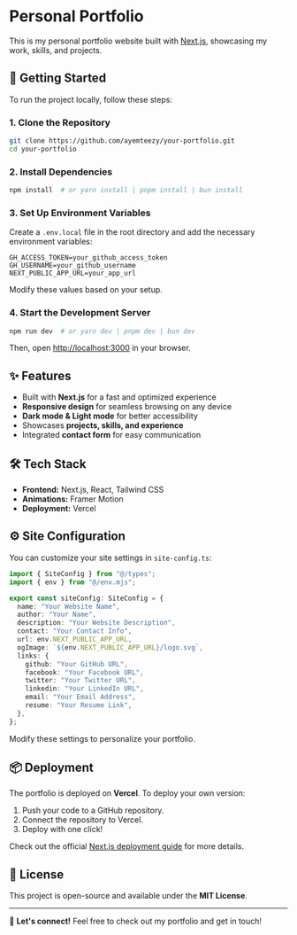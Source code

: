 # Personal Portfolio

This is my personal portfolio website built with [Next.js](https://nextjs.org), showcasing my work, skills, and projects.

## 🚀 Getting Started

To run the project locally, follow these steps:

### 1. Clone the Repository

```bash
git clone https://github.com/ayemteezy/your-portfolio.git
cd your-portfolio
```

### 2. Install Dependencies

```bash
npm install  # or yarn install | pnpm install | bun install
```

### 3. Set Up Environment Variables

Create a `.env.local` file in the root directory and add the necessary environment variables:

```env
GH_ACCESS_TOKEN=your_github_access_token
GH_USERNAME=your_github_username
NEXT_PUBLIC_APP_URL=your_app_url
```

Modify these values based on your setup.

### 4. Start the Development Server

```bash
npm run dev  # or yarn dev | pnpm dev | bun dev
```

Then, open [http://localhost:3000](http://localhost:3000) in your browser.

## ✨ Features

- Built with **Next.js** for a fast and optimized experience
- **Responsive design** for seamless browsing on any device
- **Dark mode & Light mode** for better accessibility
- Showcases **projects, skills, and experience**
- Integrated **contact form** for easy communication

## 🛠 Tech Stack

- **Frontend:** Next.js, React, Tailwind CSS
- **Animations:** Framer Motion
- **Deployment:** Vercel

## ⚙️ Site Configuration

You can customize your site settings in `site-config.ts`:

```ts
import { SiteConfig } from "@/types";
import { env } from "@/env.mjs";

export const siteConfig: SiteConfig = {
  name: "Your Website Name",
  author: "Your Name",
  description: "Your Website Description",
  contact: "Your Contact Info",
  url: env.NEXT_PUBLIC_APP_URL,
  ogImage: `${env.NEXT_PUBLIC_APP_URL}/logo.svg`,
  links: {
    github: "Your GitHub URL",
    facebook: "Your Facebook URL",
    twitter: "Your Twitter URL",
    linkedin: "Your LinkedIn URL",
    email: "Your Email Address",
    resume: "Your Resume Link",
  },
};
```

Modify these settings to personalize your portfolio.

## 📦 Deployment

The portfolio is deployed on **Vercel**. To deploy your own version:

1. Push your code to a GitHub repository.
2. Connect the repository to Vercel.
3. Deploy with one click!

Check out the official [Next.js deployment guide](https://nextjs.org/docs/deployment) for more details.

## 📄 License

This project is open-source and available under the **MIT License**.

---

🚀 **Let's connect!** Feel free to check out my portfolio and get in touch!
